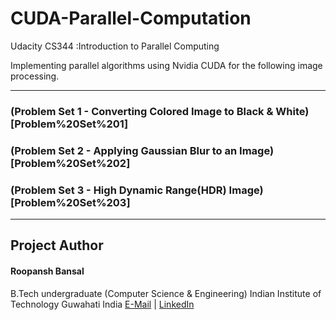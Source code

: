 # CUDA-Parallel-Computation
Udacity CS344 :Introduction to Parallel Computing

Implementing parallel algorithms using Nvidia CUDA for the following image processing.
____________________

### (Problem Set 1 - Converting Colored Image to Black & White)[Problem%20Set%201]


### (Problem Set 2 - Applying Gaussian Blur to an Image)[Problem%20Set%202]


### (Problem Set 3 - High Dynamic Range(HDR) Image)[Problem%20Set%203]

____________________

## Project Author
#### Roopansh Bansal
B.Tech undergraduate (Computer Science & Engineering)
Indian Institute of Technology Guwahati
India
[E-Mail](mailto:roopansh.bansal@gmail.com)  |  [LinkedIn](https://www.linkedin.com/in/roopansh-bansal)
